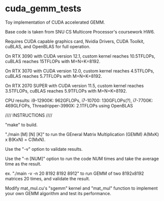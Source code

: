 # cuda_gemm_tests
Toy implementation of CUDA accelerated GEMM.

Base code is taken from SNU CS Multicore Processor's coursework HW6.

Requires CUDA capable graphics card, Nvidia Drivers, CUDA Toolkit, cuBLAS, and OpenBLAS for full operation.

On RTX 3090 with CUDA version 12.1, custom kernel reaches 10.5TFLOPs, cuBLAS reaches 15TFLOPs with M=N=K=8192.

On RTX 3070 with CUDA version 12.0, custom kernel reaches 4.5TFLOPs, cuBLAS reaches 5.7TFLOPs with M=N=K=8192.

On RTX 2070 SUPER with CUDA version 11.5, custom kernel reaches 3.5TFLOPs, cuBLAS reaches 5.9TFLOPs with M=N=K=8192.

CPU results: i9-12900K: 962GFLOPs, i7-10700: 130GFLOPs(?), i7-7700K: 469GLFOPs, Threadripper-3990X: 2.1TFLOPs using OpenBLAS

//// INSTRUCTIONS ////

"make" to build. 

"./main [M] [N] [K]" to run the GEneral Matrix Multiplication (GEMM) A(MxK) x B(KxN) = C(MxN).

Use the "-v" option to validate results.

Use the "-n [NUM]" option to run the code NUM times and take the average time as the result.

ex. "./main -v -n 20 8192 8192 8912" to run GEMM of two 8192x8192 matrices 20 times, and validate the result.

Modify mat_mul.cu's "sgemm" kernel and "mat_mul" function to implement your own GEMM algorithm and test its performance.

